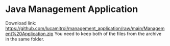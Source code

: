 # Java Management Application
Download link: https://github.com/lucamitroi/management_application/raw/main/Management%20Application.zip
You need to keep both of the files from the archive in the same folder.
